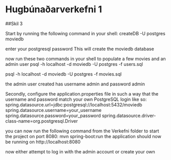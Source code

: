 # Hugbúnaðarverkefni 1

##Skil 3

Start by running the following command in your shell: 
createDB -U postgres moviedb

enter your postgresql password
This will create the moviedb database

now run these two commands in your shell to populate a few movies and an admin user
psql -h localhost -d moviedb -U postgres -f users.sql

psql -h localhost -d moviedb -U postgres -f movies.sql

the admin user created has username admin and password admin

Secondly, configure the application.properties file in such a way that the username and password match your own PostgreSQL login
like so:
spring.datasource.url=jdbc:postgresql://localhost:5432/moviedb
spring.datasource.username=your_username
spring.datasource.password=your_password
spring.datasource.driver-class-name=org.postgresql.Driver


you can now run the following command from the Verkefni folder to start the project on port 8080: mvn spring-boot:run
the application should now be running on http://localhost:8080


now either attempt to log in with the admin account or create your own





